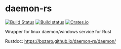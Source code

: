 # daemon-rs
[![Build Status](https://travis-ci.org/bozaro/daemon-rs.svg?branch=master)](https://travis-ci.org/bozaro/daemon-rs)
[![Build status](https://ci.appveyor.com/api/projects/status/6bt4tugu4iyu8i6j/branch/master?svg=true)](https://ci.appveyor.com/project/bozaro/daemon-rs/branch/master)
[![Crates.io](https://img.shields.io/crates/v/daemon.svg)](https://crates.io/crates/daemon)

Wrapper for linux daemon/windows service for Rust

Rustdoc: https://bozaro.github.io/daemon-rs/daemon/

